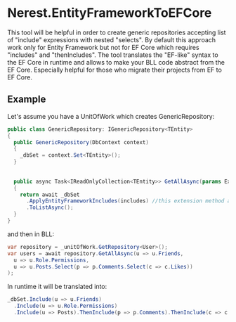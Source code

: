 # Nerest.EntityFrameworkToEFCore
This tool will be helpful in order to create generic repositories accepting list of "include" 
expressions with nested "selects". By default this approach work only for Entity Framework 
but not for EF Core which requires "includes" and "thenIncludes". The tool translates the "EF-like" syntax to the EF Core in runtime 
and allows to make your BLL code abstract from the EF Core. Especially helpful for those who migrate their projects from EF to EF Core.

## Example
Let's assume you have a UnitOfWork which creates GenericRepository:
```cs
public class GenericRepository: IGenericRepository<TEntity>
{
  public GenericRepository(DbContext context)
  {
    _dbSet = context.Set<TEntity>();
  }
  
  
  public async Task<IReadOnlyCollection<TEntity>> GetAllAsync(params Expression<Func<TEntity, object>>[] includes)
  {   
    return await _dbSet
      .ApplyEntityFrameworkIncludes(includes) //this extension method applies includes in EF Core specific manner
      .ToListAsync();
  }
}
```
and then in BLL:
```cs
var repository = _unitOfWork.GetRepository<User>();
var users = await repository.GetAllAsync(u => u.Friends,
  u => u.Role.Permissions,
  u => u.Posts.Select(p => p.Comments.Select(c => c.Likes))
);
```
In runtime it will be translated into:
```cs
_dbSet.Include(u => u.Friends)
  .Include(u => u.Role.Permissions)
  .Include(u => Posts).ThenInclude(p => p.Comments).ThenInclude(c => c.Likes);
```
